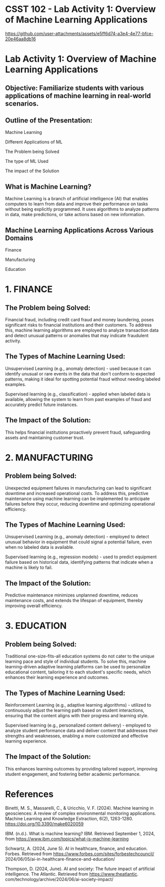 # CSST 102 - Lab Activity 1: Overview of Machine Learning Applications

https://github.com/user-attachments/assets/e5ff6d74-a3e4-4e77-bfce-20e46aa8db16


# Lab Activity 1: Overview of Machine Learning Applications

## Objective: Familiarize students with various applications of machine learning in real-world scenarios.

## Outline of the Presentation:
Machine Learning

Different Applications of ML

The Problem being Solved

The type of ML Used

The impact of the Solution

## What is Machine Learning?
   Machine Learning is a branch of artificial intelligence (AI) that enables computers 
   to learn from data and improve their performance on tasks without being explicitly 
   programmed. It uses algorithms to analyze patterns in data, make predictions, or take 
   actions based on new information. 

## Machine Learning Applications Across Various Domains
Finance

Manufacturing

Education


# 1. FINANCE
## The Problem being Solved:
  Financial fraud, including credit card fraud and money laundering, poses significant 
  risks to financial institutions and their customers. To address this, machine learning 
  algorithms are employed to analyze transaction data and detect unusual patterns or 
  anomalies that may indicate fraudulent activity.

 ## The Types of Machine Learning  Used:
  Unsupervised Learning (e.g., anomaly detection) - used because it can identify unusual 
  or rare events in the data that don't conform to expected patterns, making it ideal for 
  spotting potential fraud without needing labeled examples. 


  Supervised learning (e.g., classification) - applied when labeled data is available, 
  allowing the system  to learn from past examples of fraud and accurately predict future 
  instances. 

  ## The Impact of the Solution:
  This helps financial institutions proactively prevent fraud, safeguarding assets and maintaining 
  customer trust.

# 2. MANUFACTURING
## Problem being Solved:
  Unexpected equipment failures in manufacturing can lead to significant downtime and increased 
  operational costs. To address this, predictive maintenance using machine learning can be 
  implemented to anticipate failures before they occur, reducing downtime and optimizing operational 
  efficiency.


   ## The Types of Machine Learning  Used:
  Unsupervised Learning (e.g., anomaly detection) -  employed to detect unusual behavior in 
  equipment that could signal a potential failure, even when no labeled data is available.


  Supervised learning (e.g., regression models) - used to predict equipment failure based 
  on historical data, identifying patterns that indicate when a machine is likely to fail.

  ## The Impact of the Solution:
  Predictive maintenance minimizes unplanned downtime, reduces maintenance costs, and 
  extends the lifespan of equipment, thereby improving overall efficiency.

 
  # 3. EDUCATION
## Problem being Solved:
 Traditional one-size-fits-all education systems do not cater to the unique learning 
 pace and style of individual students. To solve this, machine learning-driven adaptive 
 learning platforms can be used to personalize educational content, tailoring it to each 
 student's specific needs, which enhances their learning experience and outcomes.


   ## The Types of Machine Learning  Used:
  Reinforcement Learning (e.g., adaptive learning algorithms) -  utilized to continuously 
  adjust the learning path based on student interactions, ensuring that the content aligns 
  with their progress and learning style. 

  Supervised learning (e.g., personalized content delivery) - employed to analyze student 
  performance data and deliver content that addresses their strengths and weaknesses, 
  enabling a more customized and effective learning experience.
  
  ## The Impact of the Solution:
  This enhances learning outcomes by providing tailored support, improving student 
  engagement, and fostering better academic performance.

  # References
  Binetti, M. S., Massarelli, C., & Uricchio, V. F. (2024). Machine learning in 
  geosciences: A review of complex environmental monitoring applications. 
  Machine Learning and Knowledge Extraction, 6(2), 1263-1280. https://doi.org/10.3390/make6020059

  IBM. (n.d.). What is machine learning? IBM. Retrieved September 1, 2024, from 
  https://www.ibm.com/topics/what-is-machine-learning

  Schwartz, A. (2024, June 5). AI in healthcare, finance, and education. 
  Forbes. Retrieved from https://www.forbes.com/sites/forbestechcouncil/
  2024/06/05/ai-in-healthcare-finance-and-education/

  Thompson, D. (2024, June). AI and society: The future impact of artificial 
  intelligence. The Atlantic. Retrieved from https://www.theatlantic.
  com/technology/archive/2024/06/ai-society-impact/
